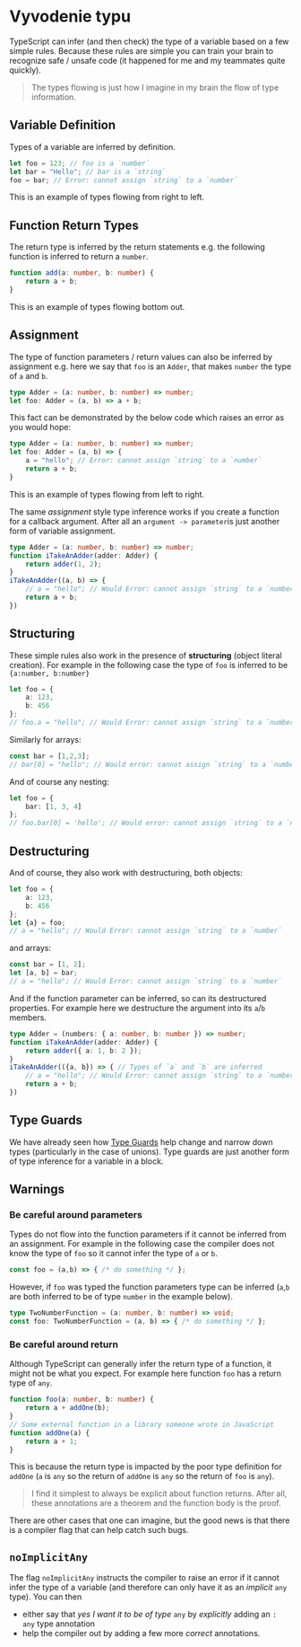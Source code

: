 # Vyvodenie typu

TypeScript can infer \(and then check\) the type of a variable based on a few simple rules. Because these rules are simple you can train your brain to recognize safe / unsafe code \(it happened for me and my teammates quite quickly\).

> The types flowing is just how I imagine in my brain the flow of type information.

## Variable Definition

Types of a variable are inferred by definition.

```typescript
let foo = 123; // foo is a `number`
let bar = "Hello"; // bar is a `string`
foo = bar; // Error: cannot assign `string` to a `number`
```

This is an example of types flowing from right to left.

## Function Return Types

The return type is inferred by the return statements e.g. the following function is inferred to return a `number`.

```typescript
function add(a: number, b: number) {
    return a + b;
}
```

This is an example of types flowing bottom out.

## Assignment

The type of function parameters / return values can also be inferred by assignment e.g. here we say that `foo` is an `Adder`, that makes `number` the type of `a` and `b`.

```typescript
type Adder = (a: number, b: number) => number;
let foo: Adder = (a, b) => a + b;
```

This fact can be demonstrated by the below code which raises an error as you would hope:

```typescript
type Adder = (a: number, b: number) => number;
let foo: Adder = (a, b) => {
    a = "hello"; // Error: cannot assign `string` to a `number`
    return a + b;
}
```

This is an example of types flowing from left to right.

The same _assignment_ style type inference works if you create a function for a callback argument. After all an `argument -> parameter`is just another form of variable assignment.

```typescript
type Adder = (a: number, b: number) => number;
function iTakeAnAdder(adder: Adder) {
    return adder(1, 2);
}
iTakeAnAdder((a, b) => {
    // a = "hello"; // Would Error: cannot assign `string` to a `number`
    return a + b;
})
```

## Structuring

These simple rules also work in the presence of **structuring** \(object literal creation\). For example in the following case the type of `foo` is inferred to be `{a:number, b:number}`

```typescript
let foo = {
    a: 123,
    b: 456
};
// foo.a = "hello"; // Would Error: cannot assign `string` to a `number`
```

Similarly for arrays:

```typescript
const bar = [1,2,3];
// bar[0] = "hello"; // Would error: cannot assign `string` to a `number`
```

And of course any nesting:

```typescript
let foo = {
    bar: [1, 3, 4]
};
// foo.bar[0] = 'hello'; // Would error: cannot assign `string` to a `number`
```

## Destructuring

And of course, they also work with destructuring, both objects:

```typescript
let foo = {
    a: 123,
    b: 456
};
let {a} = foo;
// a = "hello"; // Would Error: cannot assign `string` to a `number`
```

and arrays:

```typescript
const bar = [1, 2];
let [a, b] = bar;
// a = "hello"; // Would Error: cannot assign `string` to a `number`
```

And if the function parameter can be inferred, so can its destructured properties. For example here we destructure the argument into its `a`/`b` members.

```typescript
type Adder = (numbers: { a: number, b: number }) => number;
function iTakeAnAdder(adder: Adder) {
    return adder({ a: 1, b: 2 });
}
iTakeAnAdder(({a, b}) => { // Types of `a` and `b` are inferred
    // a = "hello"; // Would Error: cannot assign `string` to a `number`
    return a + b;
})
```

## Type Guards

We have already seen how [Type Guards](typeguard.md) help change and narrow down types \(particularly in the case of unions\). Type guards are just another form of type inference for a variable in a block.

## Warnings

### Be careful around parameters

Types do not flow into the function parameters if it cannot be inferred from an assignment. For example in the following case the compiler does not know the type of `foo` so it cannot infer the type of `a` or `b`.

```typescript
const foo = (a,b) => { /* do something */ };
```

However, if `foo` was typed the function parameters type can be inferred \(`a`,`b` are both inferred to be of type `number` in the example below\).

```typescript
type TwoNumberFunction = (a: number, b: number) => void;
const foo: TwoNumberFunction = (a, b) => { /* do something */ };
```

### Be careful around return

Although TypeScript can generally infer the return type of a function, it might not be what you expect. For example here function `foo` has a return type of `any`.

```typescript
function foo(a: number, b: number) {
    return a + addOne(b);
}
// Some external function in a library someone wrote in JavaScript
function addOne(a) {
    return a + 1;
}
```

This is because the return type is impacted by the poor type definition for `addOne` \(`a` is `any` so the return of `addOne` is `any` so the return of `foo` is `any`\).

> I find it simplest to always be explicit about function returns. After all, these annotations are a theorem and the function body is the proof.

There are other cases that one can imagine, but the good news is that there is a compiler flag that can help catch such bugs.

## `noImplicitAny`

The flag `noImplicitAny` instructs the compiler to raise an error if it cannot infer the type of a variable \(and therefore can only have it as an _implicit_ `any` type\). You can then

* either say that _yes I want it to be of type_ `any` by _explicitly_ adding an `: any` type annotation
* help the compiler out by adding a few more _correct_ annotations.

